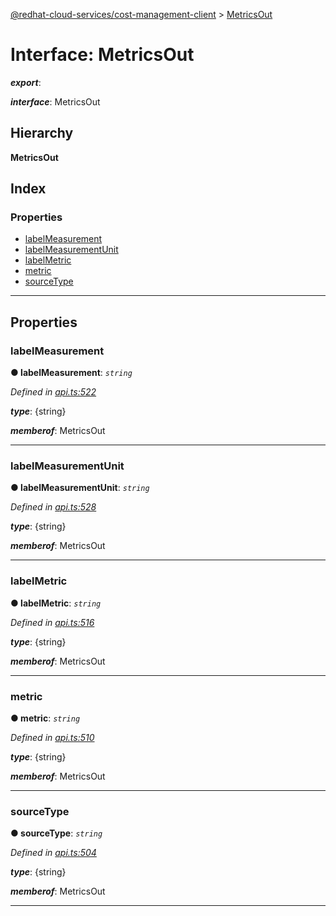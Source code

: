 [@redhat-cloud-services/cost-management-client](../README.md) > [MetricsOut](../interfaces/metricsout.md)

# Interface: MetricsOut

*__export__*: 

*__interface__*: MetricsOut

## Hierarchy

**MetricsOut**

## Index

### Properties

* [labelMeasurement](metricsout.md#labelmeasurement)
* [labelMeasurementUnit](metricsout.md#labelmeasurementunit)
* [labelMetric](metricsout.md#labelmetric)
* [metric](metricsout.md#metric)
* [sourceType](metricsout.md#sourcetype)

---

## Properties

<a id="labelmeasurement"></a>

###  labelMeasurement

**● labelMeasurement**: *`string`*

*Defined in [api.ts:522](https://github.com/rvsia/javascript-clients/blob/master/packages/cost-management/api.ts#L522)*

*__type__*: {string}

*__memberof__*: MetricsOut

___
<a id="labelmeasurementunit"></a>

###  labelMeasurementUnit

**● labelMeasurementUnit**: *`string`*

*Defined in [api.ts:528](https://github.com/rvsia/javascript-clients/blob/master/packages/cost-management/api.ts#L528)*

*__type__*: {string}

*__memberof__*: MetricsOut

___
<a id="labelmetric"></a>

###  labelMetric

**● labelMetric**: *`string`*

*Defined in [api.ts:516](https://github.com/rvsia/javascript-clients/blob/master/packages/cost-management/api.ts#L516)*

*__type__*: {string}

*__memberof__*: MetricsOut

___
<a id="metric"></a>

###  metric

**● metric**: *`string`*

*Defined in [api.ts:510](https://github.com/rvsia/javascript-clients/blob/master/packages/cost-management/api.ts#L510)*

*__type__*: {string}

*__memberof__*: MetricsOut

___
<a id="sourcetype"></a>

###  sourceType

**● sourceType**: *`string`*

*Defined in [api.ts:504](https://github.com/rvsia/javascript-clients/blob/master/packages/cost-management/api.ts#L504)*

*__type__*: {string}

*__memberof__*: MetricsOut

___

